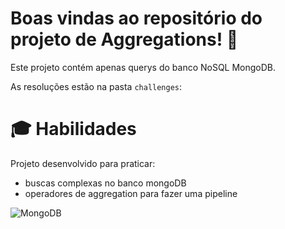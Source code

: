 # Boas vindas ao repositório do projeto de Aggregations! :telescope:

Este projeto contém apenas querys do banco NoSQL MongoDB.

As resoluções estão na pasta `challenges`:

# :mortar_board: Habilidades
Projeto desenvolvido para praticar:
- buscas complexas no banco mongoDB
- operadores de aggregation para fazer uma pipeline  


![MongoDB](https://img.shields.io/badge/MongoDB-white?style=for-the-badge&logo=mongodb&logoColor=4EA94B)
